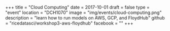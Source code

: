 +++
title = "Cloud Computing"
date = 2017-10-01
draft = false
type = "event"
location = "DCH1070"
image = "img/events/cloud-computing.png"
description = "learn how to run models on AWS, GCP, and FloydHub"
github = "ricedatasci/workshop3-aws-floydhub"
facebook = ""
+++

